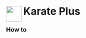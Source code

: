 
<h1>
	<img src="~/icon.svg" style="float: left; width: 42px; margin: 3px 5px 0 0;">
	Karate Plus
</h1>

### How to

